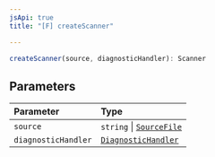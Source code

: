 ```yaml
---
jsApi: true
title: "[F] createScanner"

---
```

```ts
createScanner(source, diagnosticHandler): Scanner
```

## Parameters

| Parameter | Type |
| :------ | :------ |
| `source` | `string` \| [`SourceFile`](../interfaces/SourceFile.md) |
| `diagnosticHandler` | [`DiagnosticHandler`](../type-aliases/DiagnosticHandler.md) |
